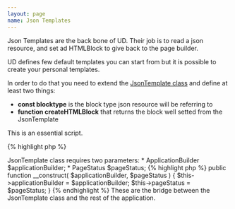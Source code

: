 ```yaml
---
layout: page
name: Json Templates
---
```


Json Templates are the back bone of UD. Their job is to read a json resource, and set ad HTMLBlock to give back to the page builder.

UD defines few default templates you can start from but it is possible to create your personal templates.

In order to do that you need to extend the <a href="https://github.com/fabiomattei/uglyduckling/blob/master/src/Common/Json/JsonTemplates/JsonTemplate.php">JsonTemplate class</a> and define at least two things:

* **const blocktype** is the block type json resource will be referring to
* **function createHTMLBlock** that returns the block well setted from the JsonTemplate

This is an essential script.

{% highlight php %}
<?php
use Fabiom\UglyDuckling\Common\Json\JsonTemplates\JsonTemplate;
use Fabiom\UglyDuckling\Custom\HTMLBlocks\HTMLBlockExample;

class JsonTemplateExample extends JsonTemplate {

    const blocktype = 'templatebuilderexample';

    /**
     * @return \Fabiom\UglyDuckling\Common\Blocks\EmptyHTMLBlock|HTMLBlockExample
     */
    public function createHTMLBlock() {
        return new HTMLBlockExample;
    }

}
{% endhighlight %}

The constructor of the base <a href="https://github.com/fabiomattei/uglyduckling/blob/master/src/Common/Json/JsonTemplates/JsonTemplate.php">JsonTemplate class</a> requires two parameters: 

* ApplicationBuilder $applicationBuilder;
* PageStatus $pageStatus;

{% highlight php %}
public function __construct( $applicationBuilder, $pageStatus ) {
    $this->applicationBuilder = $applicationBuilder;
    $this->pageStatus = $pageStatus;
}
{% endhighlight %}

These are the bridge between the JsonTemplate class and the rest of the application.

